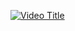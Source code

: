 [![Video Title](https://img.youtube.com/vi/TI1hBUzsTHs/0.jpg)](https://www.youtube.com/watch?v=TI1hBUzsTHs)

